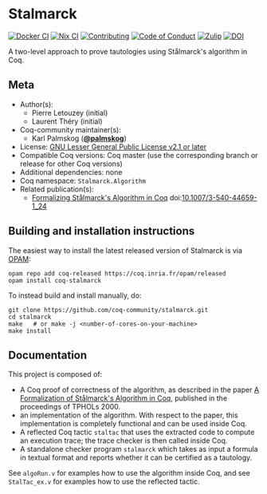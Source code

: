 <!---
This file was generated from `meta.yml`, please do not edit manually.
Follow the instructions on https://github.com/coq-community/templates to regenerate.
--->
# Stalmarck

[![Docker CI][docker-action-shield]][docker-action-link]
[![Nix CI][nix-action-shield]][nix-action-link]
[![Contributing][contributing-shield]][contributing-link]
[![Code of Conduct][conduct-shield]][conduct-link]
[![Zulip][zulip-shield]][zulip-link]
[![DOI][doi-shield]][doi-link]

[docker-action-shield]: https://github.com/coq-community/stalmarck/workflows/Docker%20CI/badge.svg?branch=master
[docker-action-link]: https://github.com/coq-community/stalmarck/actions?query=workflow:"Docker%20CI"

[nix-action-shield]: https://github.com/coq-community/stalmarck/workflows/Nix%20CI/badge.svg?branch=master
[nix-action-link]: https://github.com/coq-community/stalmarck/actions?query=workflow:"Nix%20CI"

[contributing-shield]: https://img.shields.io/badge/contributions-welcome-%23f7931e.svg
[contributing-link]: https://github.com/coq-community/manifesto/blob/master/CONTRIBUTING.md

[conduct-shield]: https://img.shields.io/badge/%E2%9D%A4-code%20of%20conduct-%23f15a24.svg
[conduct-link]: https://github.com/coq-community/manifesto/blob/master/CODE_OF_CONDUCT.md

[zulip-shield]: https://img.shields.io/badge/chat-on%20zulip-%23c1272d.svg
[zulip-link]: https://coq.zulipchat.com/#narrow/stream/237663-coq-community-devs.20.26.20users


[doi-shield]: https://zenodo.org/badge/DOI/10.1007/3-540-44659-1_24.svg
[doi-link]: https://doi.org/10.1007/3-540-44659-1_24

A two-level approach to prove tautologies using Stålmarck's
algorithm in Coq.

## Meta

- Author(s):
  - Pierre Letouzey (initial)
  - Laurent Théry (initial)
- Coq-community maintainer(s):
  - Karl Palmskog ([**@palmskog**](https://github.com/palmskog))
- License: [GNU Lesser General Public License v2.1 or later](LICENSE)
- Compatible Coq versions: Coq master (use the corresponding branch or release for other Coq versions)
- Additional dependencies: none
- Coq namespace: `Stalmarck.Algorithm`
- Related publication(s):
  - [Formalizing Stålmarck's Algorithm in Coq](https://www.irif.fr/~letouzey/download/stalmarck.ps.gz) doi:[10.1007/3-540-44659-1_24](https://doi.org/10.1007/3-540-44659-1_24)

## Building and installation instructions

The easiest way to install the latest released version of Stalmarck
is via [OPAM](https://opam.ocaml.org/doc/Install.html):

```shell
opam repo add coq-released https://coq.inria.fr/opam/released
opam install coq-stalmarck
```

To instead build and install manually, do:

``` shell
git clone https://github.com/coq-community/stalmarck.git
cd stalmarck
make   # or make -j <number-of-cores-on-your-machine> 
make install
```


## Documentation

This project is composed of:

- A Coq proof of correctness of the algorithm, as described in the paper
  [A Formalization of Stålmarck's Algorithm in Coq][paper-link], published
  in the proceedings of TPHOLs 2000.
- an implementation of the algorithm. With respect to the paper, this
  implementation is completely functional and can be used inside Coq.
- A reflected Coq tactic `staltac` that uses the extracted code to compute
  an execution trace; the trace checker is then called inside Coq.
- A standalone checker program `stalmarck` which takes as input a formula in
  textual format and reports whether it can be certified as a tautology.

See `algoRun.v` for examples how to use the algorithm inside Coq, and
see `StalTac_ex.v` for examples how to use the reflected tactic.

[paper-link]: https://www.irif.fr/~letouzey/download/stalmarck.ps.gz

